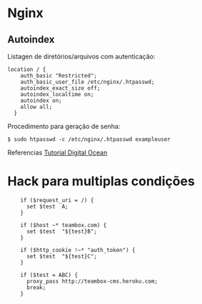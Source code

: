 # Nginx

## Autoindex
Listagen de diretórios/arquivos com autenticação:
```
location / {
    auth_basic "Restricted";                  
    auth_basic_user_file /etc/nginx/.htpasswd;
    autoindex_exact_size off;
    autoindex_localtime on;
    autoindex on;
    allow all;
  }
```

Procedimento para geração de senha:
```shell
$ sudo htpasswd -c /etc/nginx/.htpasswd exampleuser
```
Referencias [Tutorial Digital Ocean](https://www.digitalocean.com/community/tutorials/how-to-set-up-http-authentication-with-nginx-on-ubuntu-12-10)

# Hack para multiplas condições
```
    if ($request_uri = /) { 
      set $test  A; 
    } 
  
    if ($host ~* teambox.com) { 
      set $test  "${test}B"; 
    } 
  
    if ($http_cookie !~* "auth_token") { 
      set $test  "${test}C"; 
    } 
    
    if ($test = ABC) { 
      proxy_pass http://teambox-cms.heroku.com; 
      break; 
    }
```
